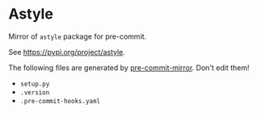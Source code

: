 # Astyle

Mirror of `astyle` package for pre-commit.

See <https://pypi.org/project/astyle>.

The following files are generated by
[pre-commit-mirror](https://pypi.org/project/pre-commit-mirror-maker).
Don't edit them!

- `setup.py`
- `.version`
- `.pre-commit-hooks.yaml`
